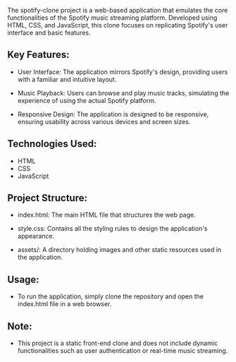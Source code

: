The spotify-clone project is a web-based application that emulates the core functionalities of the Spotify music streaming platform.
Developed using HTML, CSS, and JavaScript, this clone focuses on replicating Spotify's user interface and basic features.​


## Key Features:

- User Interface: The application mirrors Spotify's design, providing users with a familiar and intuitive layout.​

- Music Playback: Users can browse and play music tracks, simulating the experience of using the actual Spotify platform.​

- Responsive Design: The application is designed to be responsive, ensuring usability across various devices and screen sizes.​


## Technologies Used:

- HTML​
- CSS​
- JavaScript​


## Project Structure:

- index.html: The main HTML file that structures the web page.​

- style.css: Contains all the styling rules to design the application's appearance.​

- assets/: A directory holding images and other static resources used in the application.​


## Usage:

- To run the application, simply clone the repository and open the index.html file in a web browser.​

## Note:
- This project is a static front-end clone and does not include dynamic functionalities such as user authentication or real-time music streaming.​
